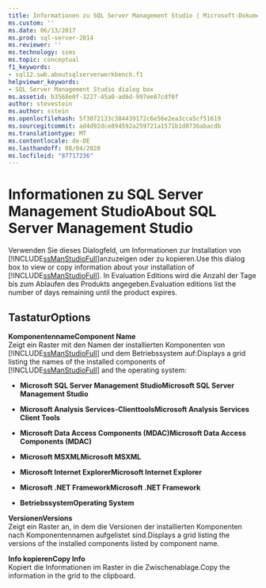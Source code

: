 ```yaml
---
title: Informationen zu SQL Server Management Studio | Microsoft-Dokumentation
ms.custom: ''
ms.date: 06/13/2017
ms.prod: sql-server-2014
ms.reviewer: ''
ms.technology: ssms
ms.topic: conceptual
f1_keywords:
- sql12.swb.aboutsqlserverworkbench.f1
helpviewer_keywords:
- SQL Server Management Studio dialog box
ms.assetid: b3568e0f-3227-45a0-ad6d-997ee87cdf0f
author: stevestein
ms.author: sstein
ms.openlocfilehash: 5f3072133c384439172c6e56e2ea3cca5cf51619
ms.sourcegitcommit: ad4d92dce894592a259721a1571b1d8736abacdb
ms.translationtype: MT
ms.contentlocale: de-DE
ms.lasthandoff: 08/04/2020
ms.locfileid: "87717236"
---
```

# <a name="about-sql-server-management-studio"></a><span data-ttu-id="2b983-102">Informationen zu SQL Server Management Studio</span><span class="sxs-lookup"><span data-stu-id="2b983-102">About SQL Server Management Studio</span></span>
  <span data-ttu-id="2b983-103">Verwenden Sie dieses Dialogfeld, um Informationen zur Installation von [!INCLUDE[ssManStudioFull](../../includes/ssmanstudiofull-md.md)]anzuzeigen oder zu kopieren.</span><span class="sxs-lookup"><span data-stu-id="2b983-103">Use this dialog box to view or copy information about your installation of [!INCLUDE[ssManStudioFull](../../includes/ssmanstudiofull-md.md)].</span></span> <span data-ttu-id="2b983-104">In Evaluation Editions wird die Anzahl der Tage bis zum Ablaufen des Produkts angegeben.</span><span class="sxs-lookup"><span data-stu-id="2b983-104">Evaluation editions list the number of days remaining until the product expires.</span></span>  
  
## <a name="options"></a><span data-ttu-id="2b983-105">Tastatur</span><span class="sxs-lookup"><span data-stu-id="2b983-105">Options</span></span>  
 <span data-ttu-id="2b983-106">**Komponentenname**</span><span class="sxs-lookup"><span data-stu-id="2b983-106">**Component Name**</span></span>  
 <span data-ttu-id="2b983-107">Zeigt ein Raster mit den Namen der installierten Komponenten von [!INCLUDE[ssManStudioFull](../../includes/ssmanstudiofull-md.md)] und dem Betriebssystem auf:</span><span class="sxs-lookup"><span data-stu-id="2b983-107">Displays a grid listing the names of the installed components of [!INCLUDE[ssManStudioFull](../../includes/ssmanstudiofull-md.md)] and the operating system:</span></span>  
  
-   <span data-ttu-id="2b983-108">**Microsoft SQL Server Management Studio**</span><span class="sxs-lookup"><span data-stu-id="2b983-108">**Microsoft SQL Server Management Studio**</span></span>  
  
-   <span data-ttu-id="2b983-109">**Microsoft Analysis Services-Clienttools**</span><span class="sxs-lookup"><span data-stu-id="2b983-109">**Microsoft Analysis Services Client Tools**</span></span>  
  
-   <span data-ttu-id="2b983-110">**Microsoft Data Access Components (MDAC)**</span><span class="sxs-lookup"><span data-stu-id="2b983-110">**Microsoft Data Access Components (MDAC)**</span></span>  
  
-   <span data-ttu-id="2b983-111">**Microsoft MSXML**</span><span class="sxs-lookup"><span data-stu-id="2b983-111">**Microsoft MSXML**</span></span>  
  
-   <span data-ttu-id="2b983-112">**Microsoft Internet Explorer**</span><span class="sxs-lookup"><span data-stu-id="2b983-112">**Microsoft Internet Explorer**</span></span>  
  
-   <span data-ttu-id="2b983-113">**Microsoft .NET Framework**</span><span class="sxs-lookup"><span data-stu-id="2b983-113">**Microsoft .NET Framework**</span></span>  
  
-   <span data-ttu-id="2b983-114">**Betriebssystem**</span><span class="sxs-lookup"><span data-stu-id="2b983-114">**Operating System**</span></span>  
  
 <span data-ttu-id="2b983-115">**Versionen**</span><span class="sxs-lookup"><span data-stu-id="2b983-115">**Versions**</span></span>  
 <span data-ttu-id="2b983-116">Zeigt ein Raster an, in dem die Versionen der installierten Komponenten nach Komponentennamen aufgelistet sind.</span><span class="sxs-lookup"><span data-stu-id="2b983-116">Displays a grid listing the versions of the installed components listed by component name.</span></span>  
  
 <span data-ttu-id="2b983-117">**Info kopieren**</span><span class="sxs-lookup"><span data-stu-id="2b983-117">**Copy Info**</span></span>  
 <span data-ttu-id="2b983-118">Kopiert die Informationen im Raster in die Zwischenablage.</span><span class="sxs-lookup"><span data-stu-id="2b983-118">Copy the information in the grid to the clipboard.</span></span>  
  
  
